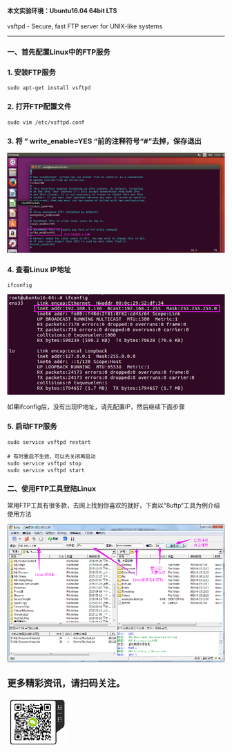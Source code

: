 #### **本文实验环境：Ubuntu16.04 64bit LTS**


vsftpd - Secure, fast FTP server for UNIX-like systems

----------
### 一、首先配置Linux中的FTP服务



### 1. 安装FTP服务

```
sudo apt-get install vsftpd
```
### 2. 打开FTP配置文件
```
sudo vim /etc/vsftpd.conf 
```
### 3. 将 ” write_enable=YES “前的注释符号“#”去掉，保存退出
![vsftpd.conf](../../../assets/images/FTP/ftp_vsftpd_conf.jpg)

### 4. 查看Linux IP地址

```
ifconfig
```
![ifconfig](../../../assets/images/FTP/ip_config.jpg)

如果ifconfig后，没有出现IP地址，请先配置IP，然后继续下面步骤

### 5. 启动FTP服务
```
sudo service vsftpd restart

# 有时重启不生效，可以先关闭再启动
sudo service vsftpd stop
sudo service vsftpd start
```

### 二、使用FTP工具登陆Linux

常用FTP工具有很多款，去网上找到你喜欢的就好，下面以“8uftp“工具为例介绍使用方法

![8uftp](../../../assets/images/FTP/8uftp_ui.jpg)
## 更多精彩资讯，请扫码关注。
![weixingongzhonghao](../../../assets/images/weixingongzhonghao.png)







